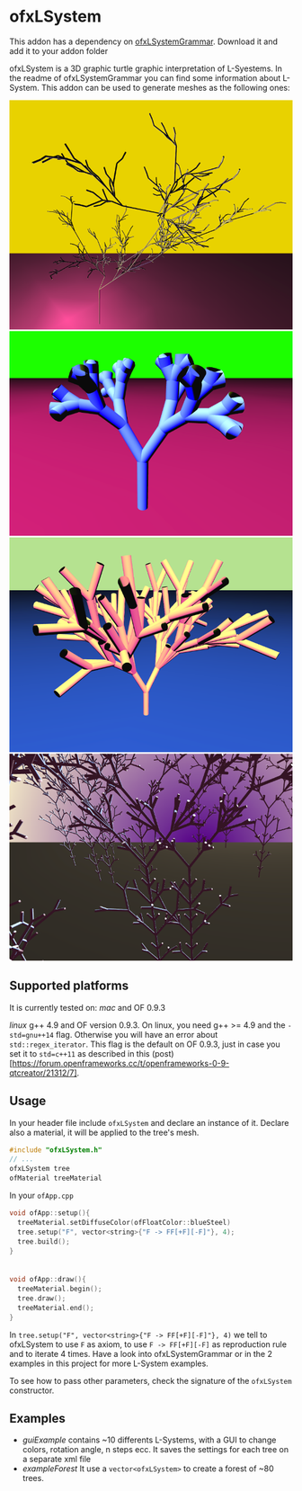 # ofxLSystem

This addon has a dependency on [ofxLSystemGrammar](https://github.com/edap/ofxLSystemGrammar). Download it and add it to your addon folder

ofxLSystem is a 3D graphic turtle graphic interpretation of L-Syestems. In the readme of ofxLSystemGrammar you can find some information about L-System.
This addon can be used to generate meshes as the following ones:

![example](img/violet.png)
![example](img/green.png)
![example](img/yellow.png)
![example](img/forest.png)

## Supported platforms

It is currently tested on:
*mac* and OF  0.9.3

*linux* g++ 4.9 and OF version 0.9.3. On linux, you need g++ >= 4.9 and the `-std=gnu++14` flag. Otherwise you will have an error about `std::regex_iterator`. This flag is the default on OF 0.9.3, just in case you set it to `std=c++11` as described in this (post)[https://forum.openframeworks.cc/t/openframeworks-0-9-qtcreator/21312/7].

## Usage

In your header file include `ofxLSystem` and declare an instance of it. Declare also a material, it will be applied to the tree's mesh.

```cpp
#include "ofxLSystem.h"
// ...
ofxLSystem tree
ofMaterial treeMaterial
```

In your `ofApp.cpp` 

```cpp
void ofApp::setup(){
  treeMaterial.setDiffuseColor(ofFloatColor::blueSteel)
  tree.setup("F", vector<string>{"F -> FF[+F][-F]"}, 4);
  tree.build();
}


void ofApp::draw(){
  treeMaterial.begin();
  tree.draw();
  treeMaterial.end();
}
```

In `tree.setup("F", vector<string>{"F -> FF[+F][-F]"}, 4)` we tell to ofxLSystem to use `F` as axiom, to use `F -> FF[+F][-F]` as reproduction rule and to iterate 4 times. Have a look into ofxLSystemGrammar or in the 2 examples in this project for more L-System examples.

To see how to pass other parameters, check the signature of the `ofxLSystem` constructor.

## Examples

- *guiExample* contains ~10 differents L-Systems, with a GUI to change colors, rotation angle, n steps ecc. It saves the settings for each tree on a separate xml file
- *exampleForest* It use a `vector<ofxLSystem>` to create a forest of ~80 trees.
